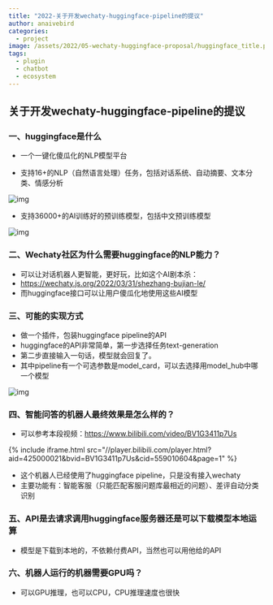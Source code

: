 ```yaml
---
title: "2022-关于开发wechaty-huggingface-pipeline的提议"
author: anaivebird
categories:
  - project
image: /assets/2022/05-wechaty-huggingface-proposal/huggingface_title.png
tags:
  - plugin
  - chatbot
  - ecosystem
---
```


## 关于开发wechaty-huggingface-pipeline的提议

### 一、huggingface是什么

- 一个一键化傻瓜化的NLP模型平台

- 支持16+的NLP（自然语言处理）任务，包括对话系统、自动摘要、文本分类、情感分析

![img](/assets/2022/05-wechaty-huggingface-proposal/huggingface1.png)

- 支持36000+的AI训练好的预训练模型，包括中文预训练模型

![img](/assets/2022/05-wechaty-huggingface-proposal/huggingface2.png)

### 二、Wechaty社区为什么需要huggingface的NLP能力？

- 可以让对话机器人更智能，更好玩，比如这个AI剧本杀：
- <https://wechaty.js.org/2022/03/31/shezhang-bujian-le/>
- 而huggingface接口可以让用户傻瓜化地使用这些AI模型

### 三、可能的实现方式

- 做一个插件，包装huggingface pipeline的API
- huggingface的API非常简单，第一步选择任务text-generation
- 第二步直接输入一句话，模型就会回复了。
- 其中pipeline有一个可选参数是model_card，可以去选择用model_hub中哪一个模型

![img](/assets/2022/05-wechaty-huggingface-proposal/huggingface3.png)

### 四、智能问答的机器人最终效果是怎么样的？

- 可以参考本段视频：<https://www.bilibili.com/video/BV1G3411p7Us>

{% include iframe.html src="//player.bilibili.com/player.html?aid=425000021&bvid=BV1G3411p7Us&cid=559010604&page=1" %}

- 这个机器人已经使用了huggingface pipeline，只是没有接入wechaty
- 主要功能有：智能客服（只能匹配客服问题库最相近的问题）、差评自动分类识别

### 五、API是去请求调用huggingface服务器还是可以下载模型本地运算

- 模型是下载到本地的，不依赖付费API，当然也可以用他给的API

### 六、机器人运行的机器需要GPU吗？

- 可以GPU推理，也可以CPU，CPU推理速度也很快
